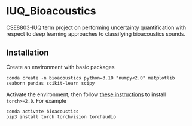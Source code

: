 # IUQ_Bioacoustics
CSE8803-IUQ term project on performing uncertainty quantification with respect to deep learning approaches to classifying bioacoustics sounds. 

## Installation

Create an environment with basic packages
```console
conda create -n bioacoustics python=3.10 "numpy<2.0" matplotlib seaborn pandas scikit-learn scipy
```

Activate the environment, then follow [these instructions](https://pytorch.org/get-started/locally/) to install `torch>=2.0`. For example
```console
conda activate bioacoustics
pip3 install torch torchvision torchaudio
```
